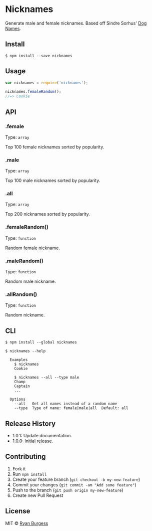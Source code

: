 # Nicknames

Generate male and female nicknames. Based off Sindre Sorhus' [Dog Names](https://github.com/sindresorhus/dog-names).

## Install

```
$ npm install --save nicknames
```


## Usage

```js
var nicknames = require('nicknames');

nicknames.femaleRandom();
//=> Cookie
```


## API

### .female

Type: `array`

Top 100 female nicknames sorted by popularity.

### .male

Type: `array`

Top 100 male nicknames sorted by popularity.

### .all

Type: `array`

Top 200 nicknames sorted by popularity.

### .femaleRandom()

Type: `function`

Random female nickname.

### .maleRandom()

Type: `function`

Random male nickname.

### .allRandom()

Type: `function`

Random nickname.


## CLI

```
$ npm install --global nicknames
```

```
$ nicknames --help

  Examples
    $ nicknames
    Cookie

    $ nicknames --all --type male
    Champ
    Captain
    ...

  Options
    --all   Get all names instead of a random name
    --type  Type of name: female|male|all  Default: all
```


## Release History
* 1.0.1: Update documentation.
* 1.0.0: Initial release.
 
## Contributing
1. Fork it
2. Run `npm install`
3. Create your feature branch (`git checkout -b my-new-feature`)
4. Commit your changes (`git commit -am "Add some feature"`)
5. Push to the branch (`git push origin my-new-feature`)
6. Create new Pull Request

## License
MIT © [Ryan Burgess](http://github.com/ryanburgess)
